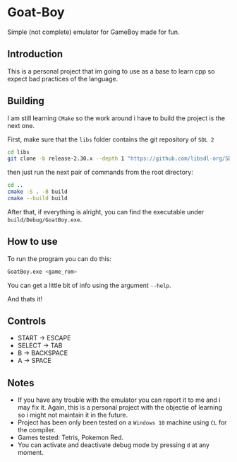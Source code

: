 # Goat-Boy
Simple (not complete) emulator for GameBoy made for fun.

## Introduction

This is a personal project that im going to use as a base to learn cpp so expect bad practices of the language.

## Building

I am still learning `CMake` so the work around i have to build the project is the next one.

First, make sure that the `libs` folder contains the git repository of `SDL 2`

```bash
cd libs
git clone -b release-2.30.x --depth 1 "https://github.com/libsdl-org/SDL.git"
```
then just run the next pair of commands from the root directory:

```bash
cd ..
cmake -S . -B build
cmake --build build
```

After that, if everything is alright, you can find the executable under `build/Debug/GoatBoy.exe`.

## How to use

To run the program you can do this:

```sh
GoatBoy.exe <game_rom>
```
You can get a little bit of info using the argument `--help`.

And thats it!

## Controls

- START -> ESCAPE
- SELECT -> TAB
- B -> BACKSPACE
- A -> SPACE

## Notes

- If you have any trouble with the emulator you can report it to me and i may fix it. Again, this is a personal project with the objectie of learning so i might not maintain it in the future.
- Project has been only been tested on a `Windows 10` machine using `CL` for the compiler.
- Games tested: Tetris, Pokemon Red.
- You can activate and deactivate debug mode by pressing `d` at any moment.

